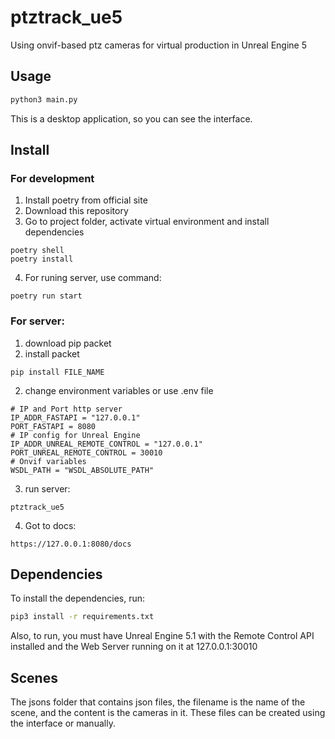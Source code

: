# ptztrack_ue5
Using onvif-based ptz cameras for virtual production in Unreal Engine 5

## Usage

```bash
python3 main.py
```

This is a desktop application, so you can see the interface.

## Install

### For development

1. Install poetry from official site
2. Download this repository
3. Go to project folder, activate virtual environment and install dependencies
```
poetry shell
poetry install
```
4. For runing server, use command:
```
poetry run start
```
### For server:
1. download pip packet
2. install packet
```
pip install FILE_NAME
```
2. change environment variables or use .env file
```
# IP and Port http server
IP_ADDR_FASTAPI = "127.0.0.1"
PORT_FASTAPI = 8080
# IP config for Unreal Engine
IP_ADDR_UNREAL_REMOTE_CONTROL = "127.0.0.1"
PORT_UNREAL_REMOTE_CONTROL = 30010
# Onvif variables
WSDL_PATH = "WSDL_ABSOLUTE_PATH"
```
3. run server:
```
ptztrack_ue5
```
4. Got to docs:
```
https://127.0.0.1:8080/docs
```
## Dependencies

To install the dependencies, run:

```bash
pip3 install -r requirements.txt
```

Also, to run, you must have Unreal Engine 5.1 with the Remote Control API installed and the Web Server running on it at 127.0.0.1:30010

## Scenes

The jsons folder that contains json files, the filename is the name of the scene, and the content is the cameras in it. These files can be created using the interface or manually.
